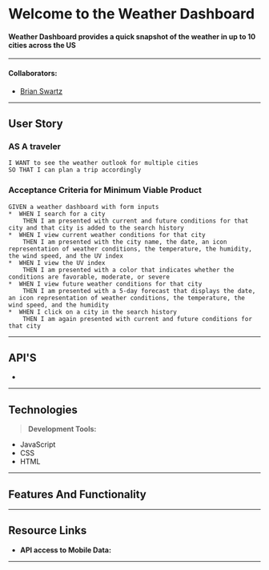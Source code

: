 # Welcome to the Weather Dashboard

#### Weather Dashboard provides a quick snapshot of the weather in up to 10 cities across the US
---

#### Collaborators:
* [Brian Swartz](https://github.com/JAE-S) 

<!-- ---

## Table of Contents -->
<!-- 
---

### The Problem:  
 
### The Solution:  
 -->

---

## User Story
### AS A traveler
    I WANT to see the weather outlook for multiple cities
    SO THAT I can plan a trip accordingly
    
### Acceptance Criteria for Minimum Viable Product
    GIVEN a weather dashboard with form inputs
    *  WHEN I search for a city 
        THEN I am presented with current and future conditions for that city and that city is added to the search history
    *  WHEN I view current weather conditions for that city
        THEN I am presented with the city name, the date, an icon representation of weather conditions, the temperature, the humidity, the wind speed, and the UV index
    *  WHEN I view the UV index
        THEN I am presented with a color that indicates whether the conditions are favorable, moderate, or severe
    *  WHEN I view future weather conditions for that city
        THEN I am presented with a 5-day forecast that displays the date, an icon representation of weather conditions, the temperature, the wind speed, and the humidity
    *  WHEN I click on a city in the search history
        THEN I am again presented with current and future conditions for that city
---



## API'S

* <b>  </b>

---
## Technologies

> <b>Development Tools:</b>
  * JavaScript
  * CSS
  * HTML
 
---

## Features And Functionality

---

## Resource Links

  * <b>API access to Mobile Data:
  
---

